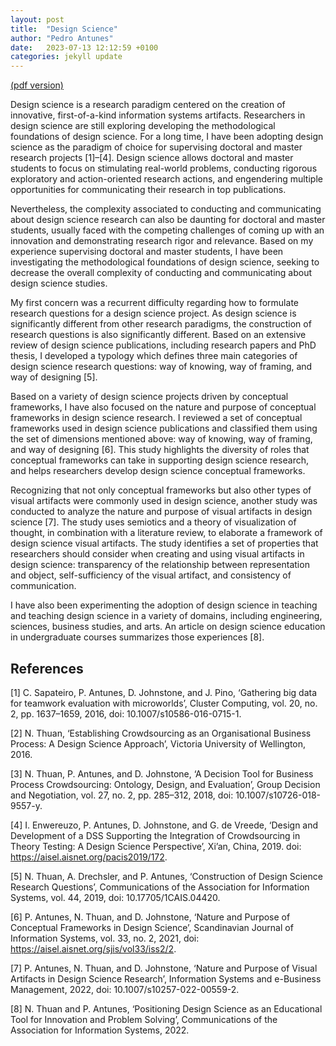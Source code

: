 ```yaml
---
layout: post
title:  "Design Science"
author: "Pedro Antunes"
date:   2023-07-13 12:12:59 +0100
categories: jekyll update
---
```


[(pdf version)](/assets/pdf/design-science.pdf)

Design science is a research paradigm centered on the creation of innovative, first-of-a-kind information systems artifacts. Researchers in design science are still exploring developing the methodological foundations of design science.
For a long time, I have been adopting design science as the paradigm of choice for supervising doctoral and master research projects [1]–[4]. Design science allows doctoral and master students to focus on stimulating real-world problems, conducting rigorous exploratory and action-oriented research actions, and engendering multiple opportunities for communicating their research in top publications.

Nevertheless, the complexity associated to conducting and communicating about design science research can also be daunting for doctoral and master students, usually faced with the competing challenges of coming up with an innovation and demonstrating research rigor and relevance. Based on my experience supervising doctoral and master students, I have been investigating the methodological foundations of design science, seeking to decrease the overall complexity of conducting and communicating about design science studies.

My first concern was a recurrent difficulty regarding how to formulate research questions for a design science project. As design science is significantly different from other research paradigms, the construction of research questions is also significantly different. Based on an extensive review of design science publications, including research papers and PhD thesis, I developed a typology which defines three main categories of design science research questions: way of knowing, way of framing, and way of designing [5].

Based on a variety of design science projects driven by conceptual frameworks, I have also focused on the nature and purpose of conceptual frameworks in design science research. I reviewed a set of conceptual frameworks used in design science publications and classified them using the set of dimensions mentioned above: way of knowing, way of framing, and way of designing [6]. This study highlights the diversity of roles that conceptual frameworks can take in supporting design science research, and helps researchers develop design science conceptual frameworks.

Recognizing that not only conceptual frameworks but also other types of visual artifacts were commonly used in design science, another study was conducted to analyze the nature and purpose of visual artifacts in design science [7]. The study uses semiotics and a theory of visualization of thought, in combination with a literature review, to elaborate a framework of design science visual artifacts. The study identifies a set of properties that researchers should consider when creating and using visual artifacts in design science: transparency of the relationship between representation and object, self-sufficiency of the visual artifact, and consistency of communication.

I have also been experimenting the adoption of design science in teaching and teaching design science in a variety of domains, including engineering, sciences, business studies, and arts. An article on design science education in undergraduate courses summarizes those experiences [8].

References
----------

[1]	C. Sapateiro, P. Antunes, D. Johnstone, and J. Pino, ‘Gathering big data for teamwork evaluation with microworlds’, Cluster Computing, vol. 20, no. 2, pp. 1637–1659, 2016, doi: 10.1007/s10586-016-0715-1.

[2]	N. Thuan, ‘Establishing Crowdsourcing as an Organisational Business Process: A Design Science Approach’, Victoria University of Wellington, 2016.

[3]	N. Thuan, P. Antunes, and D. Johnstone, ‘A Decision Tool for Business Process Crowdsourcing: Ontology, Design, and Evaluation’, Group Decision and Negotiation, vol. 27, no. 2, pp. 285–312, 2018, doi: 10.1007/s10726-018-9557-y.

[4]	I. Enwereuzo, P. Antunes, D. Johnstone, and G. de Vreede, ‘Design and Development of a DSS Supporting the Integration of Crowdsourcing in Theory Testing: A Design Science Perspective’, Xi’an, China, 2019. doi: https://aisel.aisnet.org/pacis2019/172.

[5]	N. Thuan, A. Drechsler, and P. Antunes, ‘Construction of Design Science Research Questions’, Communications of the Association for Information Systems, vol. 44, 2019, doi: 10.17705/1CAIS.04420.

[6]	P. Antunes, N. Thuan, and D. Johnstone, ‘Nature and Purpose of Conceptual Frameworks in Design Science’, Scandinavian Journal of Information Systems, vol. 33, no. 2, 2021, doi: https://aisel.aisnet.org/sjis/vol33/iss2/2.

[7]	P. Antunes, N. Thuan, and D. Johnstone, ‘Nature and Purpose of Visual Artifacts in Design Science Research’, Information Systems and e-Business Management, 2022, doi: 10.1007/s10257-022-00559-2.

[8]	N. Thuan and P. Antunes, ‘Positioning Design Science as an Educational Tool for Innovation and Problem Solving’, Communications of the Association for Information Systems, 2022.
